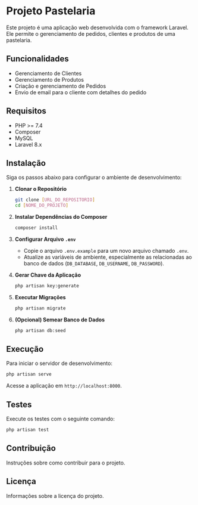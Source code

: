 
# Projeto Pastelaria

Este projeto é uma aplicação web desenvolvida com o framework Laravel. Ele permite o gerenciamento de pedidos, clientes e produtos de uma pastelaria.

## Funcionalidades

- Gerenciamento de Clientes
- Gerenciamento de Produtos
- Criação e gerenciamento de Pedidos
- Envio de email para o cliente com detalhes do pedido

## Requisitos

- PHP >= 7.4
- Composer
- MySQL
- Laravel 8.x

## Instalação

Siga os passos abaixo para configurar o ambiente de desenvolvimento:

1. **Clonar o Repositório**
   ```sh
   git clone [URL_DO_REPOSITORIO]
   cd [NOME_DO_PROJETO]
   ```

2. **Instalar Dependências do Composer**
   ```sh
   composer install
   ```

3. **Configurar Arquivo `.env`**
   - Copie o arquivo `.env.example` para um novo arquivo chamado `.env`.
   - Atualize as variáveis de ambiente, especialmente as relacionadas ao banco de dados (`DB_DATABASE`, `DB_USERNAME`, `DB_PASSWORD`).

4. **Gerar Chave da Aplicação**
   ```sh
   php artisan key:generate
   ```

5. **Executar Migrações**
   ```sh
   php artisan migrate
   ```

6. **(Opcional) Semear Banco de Dados**
   ```sh
   php artisan db:seed
   ```

## Execução

Para iniciar o servidor de desenvolvimento:

```sh
php artisan serve
```

Acesse a aplicação em `http://localhost:8000`.

## Testes

Execute os testes com o seguinte comando:

```sh
php artisan test
```

## Contribuição

Instruções sobre como contribuir para o projeto.

## Licença

Informações sobre a licença do projeto.
